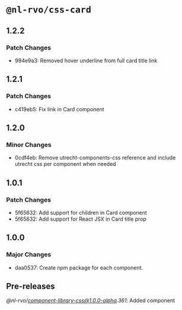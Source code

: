 # `@nl-rvo/css-card`

## 1.2.2

### Patch Changes

- 994e9a3: Removed hover underline from full card title link

## 1.2.1

### Patch Changes

- c419eb5: Fix link in Card component

## 1.2.0

### Minor Changes

- 0cdf4eb: Remove utrecht-components-css reference and include utrecht css per component when needed

## 1.0.1

### Patch Changes

- 5f65632: Add support for children in Card component
- 5f65632: Add support for React JSX in Card title prop

## 1.0.0

### Major Changes

- daa0537: Create npm package for each component.

## Pre-releases

_@nl-rvo/component-library-css@1.0.0-alpha.361_:
Added component
